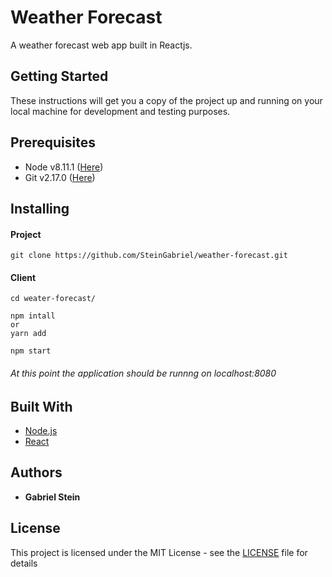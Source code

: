 # Weather Forecast

A weather forecast web app built in Reactjs.
## Getting Started

These instructions will get you a copy of the project up and running on your local machine for development and testing purposes.

## Prerequisites

- Node v8.11.1 ([Here](https://nodejs.org/en/))
- Git v2.17.0 ([Here](https://git-scm.com/downloads/))

## Installing

#### Project

```
git clone https://github.com/SteinGabriel/weather-forecast.git
```

#### Client

```
cd weater-forecast/
```

```
npm intall
or
yarn add
```

```
npm start
```

###### At this point the application should be runnng on localhost:8080

## Built With

- [Node.js](https://nodejs.org/en/)
- [React](https://reactjs.org/)

## Authors

- **Gabriel Stein**

## License

This project is licensed under the MIT License - see the [LICENSE](LICENSE) file for details
